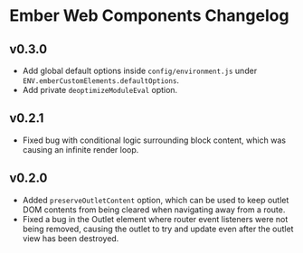 Ember Web Components Changelog
==============================

## v0.3.0

- Add global default options inside `config/environment.js` under `ENV.emberCustomElements.defaultOptions`.
- Add private `deoptimizeModuleEval` option.

## v0.2.1

- Fixed bug with conditional logic surrounding block content, which was causing an infinite render loop.

## v0.2.0

- Added `preserveOutletContent` option, which can be used to keep outlet DOM contents from being cleared when navigating away from a route.
- Fixed a bug in the Outlet element where router event listeners were not being removed, causing the outlet to try and update even after the outlet view has been destroyed. 
